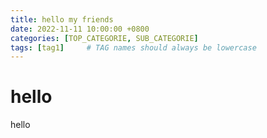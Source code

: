 ```yaml
---
title: hello my friends
date: 2022-11-11 10:00:00 +0800
categories: [TOP_CATEGORIE, SUB_CATEGORIE]
tags: [tag1]     # TAG names should always be lowercase
---
```


# hello

hello

